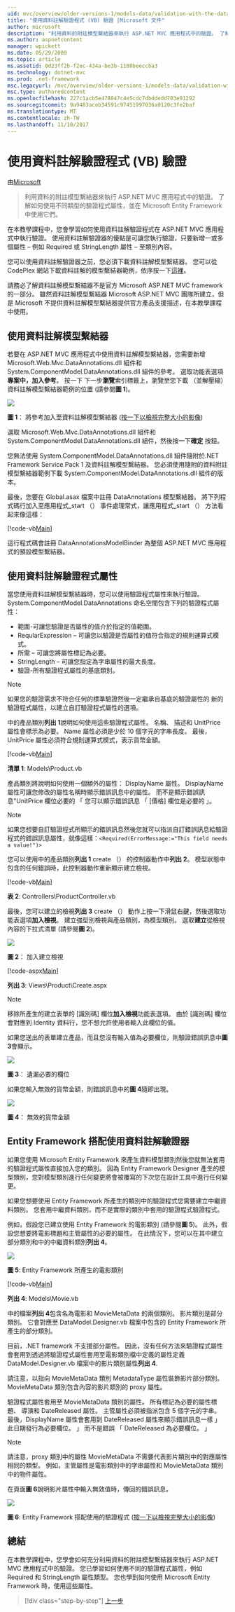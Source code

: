 ```yaml
---
uid: mvc/overview/older-versions-1/models-data/validation-with-the-data-annotation-validators-vb
title: "使用資料註解驗證程式 (VB) 驗證 |Microsoft 文件"
author: microsoft
description: "利用資料的附註模型繫結器來執行 ASP.NET MVC 應用程式中的驗證。 了解如何使用不同類型的驗證程式..."
ms.author: aspnetcontent
manager: wpickett
ms.date: 05/29/2009
ms.topic: article
ms.assetid: 0d23ff2b-f2ec-434a-be3b-1180beeccba3
ms.technology: dotnet-mvc
ms.prod: .net-framework
msc.legacyurl: /mvc/overview/older-versions-1/models-data/validation-with-the-data-annotation-validators-vb
msc.type: authoredcontent
ms.openlocfilehash: 227c1acb5e478047c4e5cdc7dbddedd703e91292
ms.sourcegitcommit: 9a9483aceb34591c97451997036a9120c3fe2baf
ms.translationtype: MT
ms.contentlocale: zh-TW
ms.lasthandoff: 11/10/2017
---
```

<a name="validation-with-the-data-annotation-validators-vb"></a>使用資料註解驗證程式 (VB) 驗證
====================
由[Microsoft](https://github.com/microsoft)

> 利用資料的附註模型繫結器來執行 ASP.NET MVC 應用程式中的驗證。 了解如何使用不同類型的驗證程式屬性，並在 Microsoft Entity Framework 中使用它們。


在本教學課程中，您會學習如何使用資料註解驗證程式在 ASP.NET MVC 應用程式中執行驗證。 使用資料註解驗證器的優點是可讓您執行驗證，只要新增一或多個屬性 – 例如 Required 或 StringLength 屬性 – 至類別內容。

您可以使用資料註解驗證器之前，您必須下載資料註解模型繫結器。 您可以從 CodePlex 網站下載資料註解的模型繫結器範例，依序按一下[這裡](http://aspnet.codeplex.com/Release/ProjectReleases.aspx?ReleaseId=24471)。


請務必了解資料註解模型繫結器不是官方 Microsoft ASP.NET MVC framework 的一部分。 雖然資料註解模型繫結器 Microsoft ASP.NET MVC 團隊所建立，但是 Microsoft 不提供資料註解模型繫結器提供官方產品支援描述，在本教學課程中使用。


## <a name="using-the-data-annotation-model-binder"></a>使用資料註解模型繫結器

若要在 ASP.NET MVC 應用程式中使用資料註解模型繫結器，您需要新增 Microsoft.Web.Mvc.DataAnnotations.dll 組件和 System.ComponentModel.DataAnnotations.dll 組件的參考。 選取功能表選項**專案中，加入參考**。 按一下 下一步**瀏覽**索引標籤上，瀏覽至您下載 （並解壓縮） 資料註解模型繫結器範例的位置 (請參閱**圖 1**)。

[![](validation-with-the-data-annotation-validators-vb/_static/image2.png)](validation-with-the-data-annotation-validators-vb/_static/image1.png)

**圖 1**： 將參考加入至資料註解模型繫結器 ([按一下以檢視完整大小的影像](validation-with-the-data-annotation-validators-vb/_static/image3.png))

選取 Microsoft.Web.Mvc.DataAnnotations.dll 組件和 System.ComponentModel.DataAnnotations.dll 組件，然後按一下**確定** 按鈕。


您無法使用 System.ComponentModel.DataAnnotations.dll 組件隨附於.NET Framework Service Pack 1 及資料註解模型繫結器。 您必須使用隨附的資料附註模型繫結器範例下載 System.ComponentModel.DataAnnotations.dll 組件的版本。


最後，您要在 Global.asax 檔案中註冊 DataAnnotations 模型繫結器。 將下列程式碼行加入至應用程式\_start （） 事件處理常式，讓應用程式\_start （） 方法看起來像這樣：

[!code-vb[Main](validation-with-the-data-annotation-validators-vb/samples/sample1.vb)]

這行程式碼會註冊 DataAnnotationsModelBinder 為整個 ASP.NET MVC 應用程式的預設模型繫結器。

## <a name="using-the-data-annotation-validator-attributes"></a>使用資料註解驗證程式屬性

當您使用資料註解模型繫結器時，您可以使用驗證程式屬性來執行驗證。 System.ComponentModel.DataAnnotations 命名空間包含下列的驗證程式屬性：

- 範圍-可讓您驗證是否屬性的值介於指定的值範圍。
- ReqularExpression – 可讓您以驗證是否屬性的值符合指定的規則運算式模式。
- 所需 – 可讓您將屬性標記為必要。
- StringLength – 可讓您指定為字串屬性的最大長度。
- 驗證-所有驗證程式屬性的基底類別。

> [!NOTE] 
> 
> 如果您的驗證需求不符合任何的標準驗證然後一定繼承自基底的驗證屬性的 新的驗證程式屬性，以建立自訂驗證程式屬性的選項。


中的產品類別**列出 1**說明如何使用這些驗證程式屬性。 名稱、 描述和 UnitPrice 屬性會標示為必要。 Name 屬性必須是少於 10 個字元的字串長度。 最後，UnitPrice 屬性必須符合規則運算式模式，表示貨幣金額。

[!code-vb[Main](validation-with-the-data-annotation-validators-vb/samples/sample2.vb)]

**清單 1**: Models\Product.vb

產品類別將說明如何使用一個額外的屬性： DisplayName 屬性。 DisplayName 屬性可讓您修改的屬性名稱時顯示錯誤訊息中的屬性。 而不是顯示錯誤訊息"UnitPrice 欄位必要的 「 您可以顯示錯誤訊息 「 [價格] 欄位是必要的 」。

> [!NOTE] 
> 
> 如果您想要自訂驗證程式所顯示的錯誤訊息然後您就可以指派自訂錯誤訊息給驗證程式的錯誤訊息屬性，就像這樣：`<Required(ErrorMessage:="This field needs a value!")>`


您可以使用中的產品類別**列出 1** create （） 的控制器動作中**列出 2**。 模型狀態中包含的任何錯誤時，此控制器動作重新顯示建立檢視。

[!code-vb[Main](validation-with-the-data-annotation-validators-vb/samples/sample3.vb)]

**表 2**: Controllers\ProductController.vb

最後，您可以建立的檢視**列出 3** create （） 動作上按一下滑鼠右鍵，然後選取功能表選項**加入檢視**。 建立強型別檢視與產品類別，為模型類別。 選取**建立**從檢視內容的下拉式清單 (請參閱**圖 2**)。

[![](validation-with-the-data-annotation-validators-vb/_static/image5.png)](validation-with-the-data-annotation-validators-vb/_static/image4.png)

**圖 2**： 加入建立檢視

[!code-aspx[Main](validation-with-the-data-annotation-validators-vb/samples/sample4.aspx)]

**列出 3**: Views\Product\Create.aspx

> [!NOTE] 
> 
> 移除所產生的建立表單的 [識別碼] 欄位**加入檢視**功能表選項。 由於 [識別碼] 欄位會對應到 Identity 資料行，您不想允許使用者輸入此欄位的值。


如果您送出的表單建立產品，而且您沒有輸入值為必要欄位，則驗證錯誤訊息中**圖 3**會顯示。

[![](validation-with-the-data-annotation-validators-vb/_static/image7.png)](validation-with-the-data-annotation-validators-vb/_static/image6.png)

**圖 3**： 遺漏必要的欄位

如果您輸入無效的貨幣金額，則錯誤訊息中的**圖 4**隨即出現。

[![](validation-with-the-data-annotation-validators-vb/_static/image9.png)](validation-with-the-data-annotation-validators-vb/_static/image8.png)

**圖 4**： 無效的貨幣金額

## <a name="using-data-annotation-validators-with-the-entity-framework"></a>Entity Framework 搭配使用資料註解驗證器

如果您使用 Microsoft Entity Framework 來產生資料模型類別然後您就無法套用的驗證程式屬性直接加入您的類別。 因為 Entity Framework Designer 產生的模型類別，您對模型類別進行任何變更將會被覆寫的下次您在設計工具中進行任何變更。

如果您想要使用 Entity Framework 所產生的類別中的驗證程式您需要建立中繼資料類別。 您套用中繼資料類別，而不是實際的類別中套用的驗證程式驗證程式。

例如，假設您已建立使用 Entity Framework 的電影類別 (請參閱**圖 5**)。 此外，假設您想要將電影標題和主管屬性的必要的屬性。 在此情況下，您可以在其中建立部分類別和中的中繼資料類別**列出 4**。

[![](validation-with-the-data-annotation-validators-vb/_static/image11.png)](validation-with-the-data-annotation-validators-vb/_static/image10.png)

**圖 5**: Entity Framework 所產生的電影類別

[!code-vb[Main](validation-with-the-data-annotation-validators-vb/samples/sample5.vb)]

**列出 4**: Models\Movie.vb

中的檔案**列出 4**包含名為電影和 MovieMetaData 的兩個類別。 影片類別是部分類別。 它會對應至 DataModel.Designer.vb 檔案中包含的 Entity Framework 所產生的部分類別。

目前，.NET framework 不支援部分屬性。 因此，沒有任何方法來驗證程式屬性會套用到透過將驗證程式屬性套用至電影類別檔中定義的屬性定義 DataModel.Designer.vb 檔案中的影片類別屬性**列出 4**.

請注意，以指向 MovieMetaData 類別 MetadataType 屬性裝飾影片部分類別。 MovieMetaData 類別包含內容的影片類別的 proxy 屬性。

驗證程式屬性套用至 MovieMetaData 類別的屬性。 所有標記為必要的屬性標題、 導演和 DateReleased 屬性。 主管屬性必須被指派包含 5 個字元的字串。 最後，DisplayName 屬性會套用到 DateReleased 屬性來顯示錯誤訊息一樣 」 此日期發行為必要欄位。 」 而不是錯誤 「 DateReleased 為必要欄位。 」

> [!NOTE] 
> 
> 請注意，proxy 類別中的屬性 MovieMetaData 不需要代表影片類別中的對應屬性相同的類型。 例如，主管屬性是電影類別中的字串屬性和 MovieMetaData 類別中的物件屬性。


在頁面**圖 6**說明影片屬性中輸入無效值時，傳回的錯誤訊息。

[![](validation-with-the-data-annotation-validators-vb/_static/image13.png)](validation-with-the-data-annotation-validators-vb/_static/image12.png)

**圖 6**: Entity Framework 搭配使用的驗證程式 ([按一下以檢視完整大小的影像](validation-with-the-data-annotation-validators-vb/_static/image14.png))

## <a name="summary"></a>總結

在本教學課程中，您學會如何充分利用資料的附註模型繫結器來執行 ASP.NET MVC 應用程式中的驗證。 您已學習如何使用不同的驗證程式屬性，例如 Required 和 StringLength 屬性類型。 您也學到如何使用 Microsoft Entity Framework 時，使用這些屬性。

>[!div class="step-by-step"]
[上一步](validating-with-a-service-layer-vb.md)
